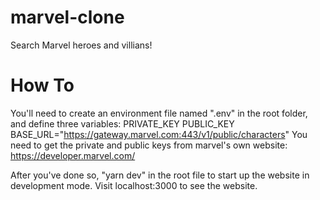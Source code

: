 # marvel-clone
 Search Marvel heroes and villians!

# How To
You'll need to create an environment file named ".env" in the root folder, and define three variables:
PRIVATE_KEY
PUBLIC_KEY
BASE_URL="https://gateway.marvel.com:443/v1/public/characters"
You need to get the private and public keys from marvel's own website: https://developer.marvel.com/

After you've done so, "yarn dev" in the root file to start up the website in development mode.
Visit localhost:3000 to see the website.
